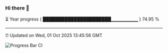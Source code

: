 ### Hi there 👋

⏳ Year progress { ██████████████████████▁▁▁▁▁▁▁▁ } 74.95 %

---

⏰ Updated on Wed, 01 Oct 2025 13:45:56 GMT

![Progress Bar CI](https://github.com/IshwaranRudhara/GIT-ACTION/workflows/Progress%20Bar%20CI/badge.svg)
